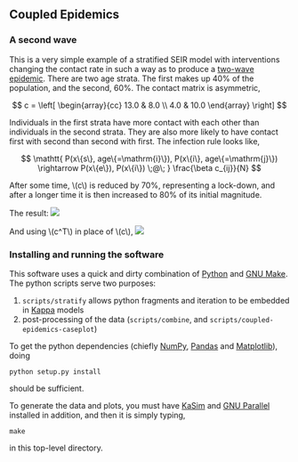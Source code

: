 ## Coupled Epidemics

### A second wave

This is a very simple example of a stratified SEIR model with interventions changing the
contact rate in such a way as to produce a [two-wave epidemic]. There are two age strata.
The first makes up 40% of the population, and the second, 60%. The contact matrix is
asymmetric,

$$
c = \left[
  \begin{array}{cc}
    13.0 & 8.0 \\
    4.0 & 10.0
  \end{array}
\right]
$$

Individuals in the first strata have more contact with each other than individuals in the 
second strata. They are also more likely to have contact first with second than second with
first.
The infection rule looks like,

$$
\mathtt{
  P(x\{s\}, age\{=\mathrm{i}\}),
  P(x\{i\}, age\{=\mathrm{j}\}) \rightarrow
  P(x\{e\}), P(x\{i\}) \;@\;
} \frac{\beta c_{ij}}{N}
$$

After some time, \\(c\\) is reduced by 70%, representing a lock-down, and after a longer time
it is then increased to 80% of its initial magnitude.

The result:
<image src="https://wwaites.github.io/coupled-epidemics/plots/second-wave.png" />

And using \\(c^T\\) in place of \\(c\\),
<image src="https://wwaites.github.io/coupled-epidemics/plots/second-wave-T.png" />

### Installing and running the software

This software uses a quick and dirty combination of [Python] and [GNU Make]. The
python scripts serve two purposes:

  1. `scripts/stratify` allows python fragments and iteration to be embedded in [Kappa] models
  2. post-processing of the data (`scripts/combine`, and `scripts/coupled-epidemics-caseplot`)

To get the python dependencies (chiefly [NumPy], [Pandas] and [Matplotlib]), doing

    python setup.py install

should be sufficient.

To generate the data and plots, you must have [KaSim] and [GNU Parallel] installed in addition, and
then it is simply typing,

    make

in this top-level directory.

[Python]: https://python.org/
[GNU Make]: https://www.gnu.org/software/make
[GNU Parallel]: https://www.gnu.org/software/parallel
[Kappa]: https://kappalanguage.org/
[KaSim]: https://kappalanguage.org/download
[two-wave epidemic]: models/second-wave.pka
[NumPy]: https://numpy.org/
[Pandas]: https://pandas.pydata.org/
[Matplotlib]: https://matplotlib.org/

<script type="text/javascript" src="https://cdn.mathjax.org/mathjax/latest/MathJax.js?config=TeX-MML-AM_CHTML"></script>
